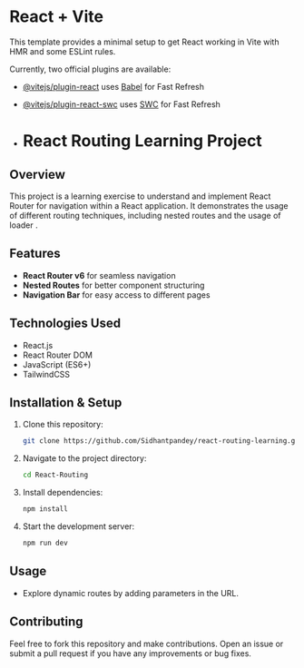 # React + Vite

This template provides a minimal setup to get React working in Vite with HMR and some ESLint rules.

Currently, two official plugins are available:

- [@vitejs/plugin-react](https://github.com/vitejs/vite-plugin-react/blob/main/packages/plugin-react/README.md) uses [Babel](https://babeljs.io/) for Fast Refresh
- [@vitejs/plugin-react-swc](https://github.com/vitejs/vite-plugin-react-swc) uses [SWC](https://swc.rs/) for Fast Refresh

- # React Routing Learning Project

## Overview
This project is a learning exercise to understand and implement React Router for navigation within a React application. It demonstrates the usage of different routing techniques, including nested routes and the usage of loader .

## Features
- **React Router v6** for seamless navigation
- **Nested Routes** for better component structuring
- **Navigation Bar** for easy access to different pages

## Technologies Used
- React.js
- React Router DOM
- JavaScript (ES6+)
- TailwindCSS 

## Installation & Setup
1. Clone this repository:
   ```sh
   git clone https://github.com/Sidhantpandey/react-routing-learning.git
   ```
2. Navigate to the project directory:
   ```sh
   cd React-Routing
   ```
3. Install dependencies:
   ```sh
   npm install
   ```
4. Start the development server:
   ```sh
   npm run dev 
   ```

## Usage
- Explore dynamic routes by adding parameters in the URL.

## Contributing
Feel free to fork this repository and make contributions. Open an issue or submit a pull request if you have any improvements or bug fixes.



